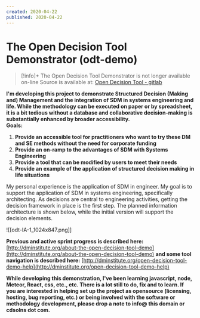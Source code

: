 ```yaml
---
created: 2020-04-22
published: 2020-04-22
---
```


# The Open Decision Tool Demonstrator (odt-demo)

>[!info]+ The Open Decision Tool Demonstrator is not longer available on-line
> Source is available at:  [Open Decision Tool - gitlab](https://gitlab.com/open-decision-tool/odt-demo) 


**I'm developing this project to demonstrate Structured Decision (Making and) Management and the integration of SDM in systems engineering and life. While the methodology can be executed on paper or by spreadsheet, it is a bit tedious without a database and collaborative decision-making is substantially enhanced by broader accessibility.  
Goals:**

1.  **Provide an accessible tool for practitioners who want to try these DM and SE methods without the need for corporate funding**
2.  **Provide an on-ramp to the advantages of SDM with Systems Engineering**
3.  **Provide a tool that can be modified by users to meet their needs**
4.  **Provide an example of the application of structured decision making in life situations**

My personal experience is the application of SDM in engineer. My goal is to support the application of SDM in systems engineering, specifically architecting. As decisions are central to engineering activities, getting the decision framework in place is the first step. The planned information architecture is shown below, while the initial version will support the decision elements.

![[odt-IA-1_1024x847.png]]


**Previous and active sprint progress is described here:** [http://dminstitute.org/about-the-open-decision-tool-demo](http://dminstitute.org/about-the-open-decision-tool-demo) **and some tool navigation is described here:** [http://dminstitute.org/open-decision-tool-demo-help](http://dminstitute.org/open-decision-tool-demo-help)

**While developing this demonstration, I've been learning javascript, node, Meteor, React, css, etc., etc. There is a lot still to do, fix and to learn. If you are interested in helping set up the project as opensource (licensing, hosting, bug reporting, etc.) or being involved with the software or methodology development, please drop a note to info@ this domain or cdsolns dot com.**